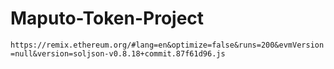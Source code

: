 # Maputo-Token-Project

`https://remix.ethereum.org/#lang=en&optimize=false&runs=200&evmVersion=null&version=soljson-v0.8.18+commit.87f61d96.js`
